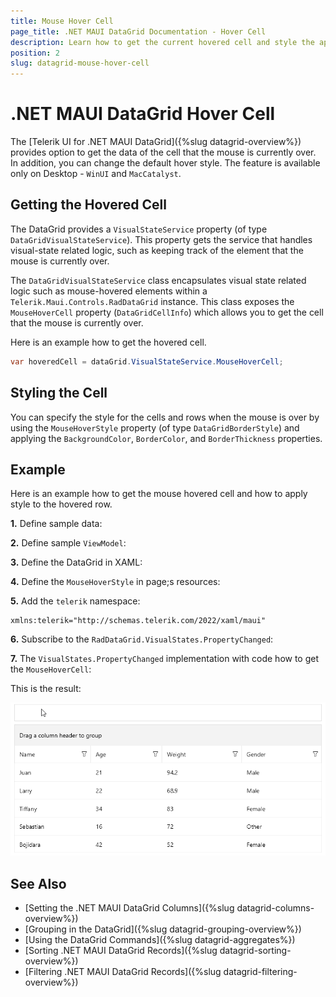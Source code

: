 ```yaml
---
title: Mouse Hover Cell
page_title: .NET MAUI DataGrid Documentation - Hover Cell
description: Learn how to get the current hovered cell and style the appearance of the cell of the Telerik UI for .NET MAUI DataGrid component.
position: 2
slug: datagrid-mouse-hover-cell
---
```


# .NET MAUI DataGrid Hover Cell

 The [Telerik UI for .NET MAUI DataGrid]({%slug datagrid-overview%}) provides option to get the data of the cell that the mouse is currently over. In addition, you can change the default hover style. The feature is available only on Desktop - `WinUI` and `MacCatalyst`.

## Getting the Hovered Cell

The DataGrid provides a `VisualStateService` property (of type `DataGridVisualStateService`). This property gets the service that handles visual-state related logic, such as keeping track of the element that the mouse is currently over.

The `DataGridVisualStateService` class encapsulates visual state related logic such as mouse-hovered elements within a `Telerik.Maui.Controls.RadDataGrid` instance. This class exposes the `MouseHoverCell` property (`DataGridCellInfo`) which allows you to get the cell that the mouse is currently over.

Here is an example how to get the hovered cell.

```C#
var hoveredCell = dataGrid.VisualStateService.MouseHoverCell;
```

## Styling the Cell

You can specify the style for the cells and rows when the mouse is over by using the `MouseHoverStyle` property (of type `DataGridBorderStyle`) and applying the `BackgroundColor`, `BorderColor`, and `BorderThickness` properties.

## Example

Here is an example how to get the mouse hovered cell and how to apply style to the hovered row.

**1.** Define sample data:

<snippet id='datagrid-persondetails' />

**2.** Define sample `ViewModel`:

<snippet id='datagrid-reordering-viewmodel' />

**3.** Define the DataGrid in XAML:

<snippet id='datagrid-mousehovercell' />

**4.** Define the `MouseHoverStyle` in page;s resources:

<snippet id='datagrid-cells-hover-style' />

**5.** Add the `telerik` namespace:

```XAML
xmlns:telerik="http://schemas.telerik.com/2022/xaml/maui"
```

**6.** Subscribe to the `RadDataGrid.VisualStates.PropertyChanged`:

<snippet id='datagrid-visualstateservice-propertychanged' />

**7.** The `VisualStates.PropertyChanged` implementation with code how to get the `MouseHoverCell`:

<snippet id='visualstate-service' />

This is the result:

![.NET MAUI DataGrid Mouse Hover Cell](../images/datagrid-mousehover-cell.gif)

## See Also

- [Setting the .NET MAUI DataGrid Columns]({%slug datagrid-columns-overview%})
- [Grouping in the DataGrid]({%slug datagrid-grouping-overview%})
- [Using the DataGrid Commands]({%slug datagrid-aggregates%})
- [Sorting .NET MAUI DataGrid Records]({%slug datagrid-sorting-overview%})
- [Filtering .NET MAUI DataGrid Records]({%slug datagrid-filtering-overview%})
